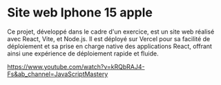 # Site web Iphone 15 apple

Ce projet, développé dans le cadre d'un exercice, est un site web réalisé avec React, Vite, et Node.js. 
Il est déployé sur Vercel pour sa facilité de déploiement et sa prise en charge native des applications React, offrant ainsi une expérience de déploiement rapide et fluide.

https://www.youtube.com/watch?v=kRQbRAJ4-Fs&ab_channel=JavaScriptMastery
